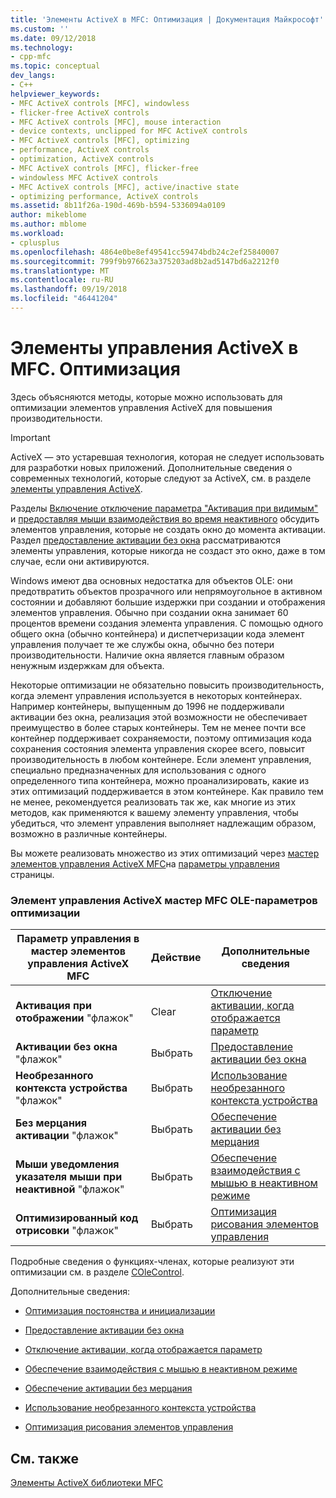 ```yaml
---
title: 'Элементы ActiveX в MFC: Оптимизация | Документация Майкрософт'
ms.custom: ''
ms.date: 09/12/2018
ms.technology:
- cpp-mfc
ms.topic: conceptual
dev_langs:
- C++
helpviewer_keywords:
- MFC ActiveX controls [MFC], windowless
- flicker-free ActiveX controls
- MFC ActiveX controls [MFC], mouse interaction
- device contexts, unclipped for MFC ActiveX controls
- MFC ActiveX controls [MFC], optimizing
- performance, ActiveX controls
- optimization, ActiveX controls
- MFC ActiveX controls [MFC], flicker-free
- windowless MFC ActiveX controls
- MFC ActiveX controls [MFC], active/inactive state
- optimizing performance, ActiveX controls
ms.assetid: 8b11f26a-190d-469b-b594-5336094a0109
author: mikeblome
ms.author: mblome
ms.workload:
- cplusplus
ms.openlocfilehash: 4864e0be8ef49541cc59474bdb24c2ef25840007
ms.sourcegitcommit: 799f9b976623a375203ad8b2ad5147bd6a2212f0
ms.translationtype: MT
ms.contentlocale: ru-RU
ms.lasthandoff: 09/19/2018
ms.locfileid: "46441204"
---
```

# <a name="mfc-activex-controls-optimization"></a>Элементы управления ActiveX в MFC. Оптимизация

Здесь объясняются методы, которые можно использовать для оптимизации элементов управления ActiveX для повышения производительности.

>[!IMPORTANT]
> ActiveX — это устаревшая технология, которая не следует использовать для разработки новых приложений. Дополнительные сведения о современных технологий, которые следуют за ActiveX, см. в разделе [элементы управления ActiveX](activex-controls.md).

Разделы [Включение отключение параметра "Активация при видимым"](../mfc/turning-off-the-activate-when-visible-option.md) и [предоставляя мыши взаимодействия во время неактивного](../mfc/providing-mouse-interaction-while-inactive.md) обсудить элементов управления, которые не создать окно до момента активации. Раздел [предоставление активации без окна](../mfc/providing-windowless-activation.md) рассматриваются элементы управления, которые никогда не создаст это окно, даже в том случае, если они активируются.

Windows имеют два основных недостатка для объектов OLE: они предотвратить объектов прозрачного или непрямоугольное в активном состоянии и добавляют большие издержки при создании и отображения элементов управления. Обычно при создании окна занимает 60 процентов времени создания элемента управления. С помощью одного общего окна (обычно контейнера) и диспетчеризации кода элемент управления получает те же службы окна, обычно без потери производительности. Наличие окна является главным образом ненужным издержкам для объекта.

Некоторые оптимизации не обязательно повысить производительность, когда элемент управления используется в некоторых контейнерах. Например контейнеры, выпущенным до 1996 не поддерживали активации без окна, реализация этой возможности не обеспечивает преимущество в более старых контейнеры. Тем не менее почти все контейнер поддерживает сохраняемости, поэтому оптимизация кода сохранения состояния элемента управления скорее всего, повысит производительность в любом контейнере. Если элемент управления, специально предназначенных для использования с одного определенного типа контейнера, можно проанализировать, какие из этих оптимизаций поддерживается в этом контейнере. Как правило тем не менее, рекомендуется реализовать так же, как многие из этих методов, как применяются к вашему элементу управления, чтобы убедиться, что элемент управления выполняет надлежащим образом, возможно в различные контейнеры.

Вы можете реализовать множество из этих оптимизаций через [мастер элементов управления ActiveX MFC](../mfc/reference/mfc-activex-control-wizard.md)на [параметры управления](../mfc/reference/control-settings-mfc-activex-control-wizard.md) страницы.

### <a name="mfc-activex-control-wizard-ole-optimization-options"></a>Элемент управления ActiveX мастер MFC OLE-параметров оптимизации

|Параметр управления в мастер элементов управления ActiveX MFC|Действие|Дополнительные сведения|
|-------------------------------------------------------|------------|----------------------|
|**Активация при отображении** "флажок"|Clear|[Отключение активации, когда отображается параметр](../mfc/turning-off-the-activate-when-visible-option.md)|
|**Активации без окна** "флажок"|Выбрать|[Предоставление активации без окна](../mfc/providing-windowless-activation.md)|
|**Необрезанного контекста устройства** "флажок"|Выбрать|[Использование необрезанного контекста устройства](../mfc/using-an-unclipped-device-context.md)|
|**Без мерцания активации** "флажок"|Выбрать|[Обеспечение активации без мерцания](../mfc/providing-flicker-free-activation.md)|
|**Мыши уведомления указателя мыши при неактивной** "флажок"|Выбрать|[Обеспечение взаимодействия с мышью в неактивном режиме](../mfc/providing-mouse-interaction-while-inactive.md)|
|**Оптимизированный код отрисовки** "флажок"|Выбрать|[Оптимизация рисования элементов управления](../mfc/optimizing-control-drawing.md)|

Подробные сведения о функциях-членах, которые реализуют эти оптимизации см. в разделе [COleControl](../mfc/reference/colecontrol-class.md).

Дополнительные сведения:

- [Оптимизация постоянства и инициализации](../mfc/optimizing-persistence-and-initialization.md)

- [Предоставление активации без окна](../mfc/providing-windowless-activation.md)

- [Отключение активации, когда отображается параметр](../mfc/turning-off-the-activate-when-visible-option.md)

- [Обеспечение взаимодействия с мышью в неактивном режиме](../mfc/providing-mouse-interaction-while-inactive.md)

- [Обеспечение активации без мерцания](../mfc/providing-flicker-free-activation.md)

- [Использование необрезанного контекста устройства](../mfc/using-an-unclipped-device-context.md)

- [Оптимизация рисования элементов управления](../mfc/optimizing-control-drawing.md)

## <a name="see-also"></a>См. также

[Элементы ActiveX библиотеки MFC](../mfc/mfc-activex-controls.md)

